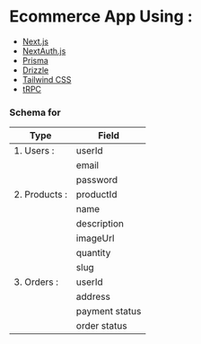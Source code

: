 # Ecommerce App Using :

- [Next.js](https://nextjs.org)
- [NextAuth.js](https://next-auth.js.org)
- [Prisma](https://prisma.io)
- [Drizzle](https://orm.drizzle.team)
- [Tailwind CSS](https://tailwindcss.com)
- [tRPC](https://trpc.io)

### Schema for

| Type          | Field          |
| ------------- | -------------- |
| 1. Users :    | userId         |
|               | email          |
|               | password       |
| 2. Products : | productId      |
|               | name           |
|               | description    |
|               | imageUrl       |
|               | quantity       |
|               | slug           |
| 3. Orders :   | userId         |
|               | address        |
|               | payment status |
|               | order status   |
